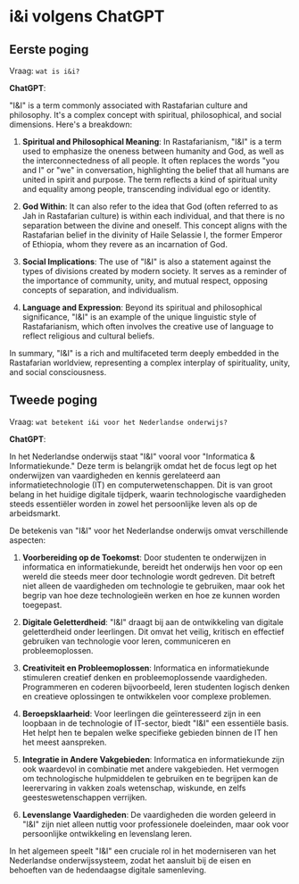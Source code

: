 # i&i volgens ChatGPT

## Eerste poging

Vraag: `wat is i&i?`

**ChatGPT**:

"I&I" is a term commonly associated with Rastafarian culture and philosophy.
It's a complex concept with spiritual, philosophical, and social dimensions.
Here's a breakdown:

1. **Spiritual and Philosophical Meaning**: In Rastafarianism, "I&I" is a term
used to emphasize the oneness between humanity and God, as well as the
interconnectedness of all people. It often replaces the words "you and I" or
"we" in conversation, highlighting the belief that all humans are united in
spirit and purpose. The term reflects a kind of spiritual unity and equality
among people, transcending individual ego or identity.

2. **God Within**: It can also refer to the idea that God (often referred to
as Jah in Rastafarian culture) is within each individual, and that there is no
separation between the divine and oneself. This concept aligns with the
Rastafarian belief in the divinity of Haile Selassie I, the former Emperor of
Ethiopia, whom they revere as an incarnation of God.

3. **Social Implications**: The use of "I&I" is also a statement against the
types of divisions created by modern society. It serves as a reminder of the
importance of community, unity, and mutual respect, opposing concepts of
separation, and individualism.

4. **Language and Expression**: Beyond its spiritual and philosophical
significance, "I&I" is an example of the unique linguistic style of
Rastafarianism, which often involves the creative use of language to reflect
religious and cultural beliefs.

In summary, "I&I" is a rich and multifaceted term deeply embedded in the
Rastafarian worldview, representing a complex interplay of spirituality,
unity, and social consciousness.

## Tweede poging

Vraag: `wat betekent i&i voor het Nederlandse onderwijs?`

**ChatGPT**:

In het Nederlandse onderwijs staat "I&I" vooral voor "Informatica &
Informatiekunde." Deze term is belangrijk omdat het de focus legt op het
onderwijzen van vaardigheden en kennis gerelateerd aan informatietechnologie
(IT) en computerwetenschappen. Dit is van groot belang in het huidige digitale
tijdperk, waarin technologische vaardigheden steeds essentiëler worden in
zowel het persoonlijke leven als op de arbeidsmarkt.

De betekenis van "I&I" voor het Nederlandse onderwijs omvat verschillende
aspecten:

1. **Voorbereiding op de Toekomst**: Door studenten te onderwijzen in
informatica en informatiekunde, bereidt het onderwijs hen voor op een wereld
die steeds meer door technologie wordt gedreven. Dit betreft niet alleen de
vaardigheden om technologie te gebruiken, maar ook het begrip van hoe deze
technologieën werken en hoe ze kunnen worden toegepast.

2. **Digitale Geletterdheid**: "I&I" draagt bij aan de ontwikkeling van
digitale geletterdheid onder leerlingen. Dit omvat het veilig, kritisch en
effectief gebruiken van technologie voor leren, communiceren en
probleemoplossen.

3. **Creativiteit en Probleemoplossen**: Informatica en informatiekunde
stimuleren creatief denken en probleemoplossende vaardigheden. Programmeren en
coderen bijvoorbeeld, leren studenten logisch denken en creatieve oplossingen
te ontwikkelen voor complexe problemen.

4. **Beroepsklaarheid**: Voor leerlingen die geïnteresseerd zijn in een
loopbaan in de technologie of IT-sector, biedt "I&I" een essentiële basis. Het
helpt hen te bepalen welke specifieke gebieden binnen de IT hen het meest
aanspreken.

5. **Integratie in Andere Vakgebieden**: Informatica en informatiekunde zijn
ook waardevol in combinatie met andere vakgebieden. Het vermogen om
technologische hulpmiddelen te gebruiken en te begrijpen kan de leerervaring
in vakken zoals wetenschap, wiskunde, en zelfs geesteswetenschappen verrijken.

6. **Levenslange Vaardigheden**: De vaardigheden die worden geleerd in "I&I"
zijn niet alleen nuttig voor professionele doeleinden, maar ook voor
persoonlijke ontwikkeling en levenslang leren.

In het algemeen speelt "I&I" een cruciale rol in het moderniseren van het
Nederlandse onderwijssysteem, zodat het aansluit bij de eisen en behoeften van
de hedendaagse digitale samenleving.